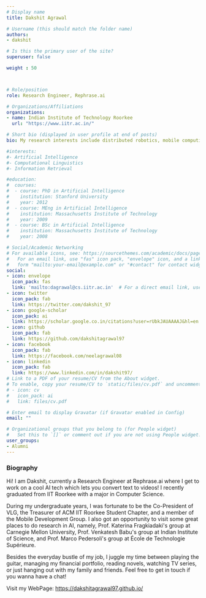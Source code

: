 ```yaml
---
# Display name
title: Dakshit Agrawal

# Username (this should match the folder name)
authors:
- dakshit

# Is this the primary user of the site?
superuser: false

weight : 50



# Role/position
role: Research Engineer, Rephrase.ai

# Organizations/Affiliations
organizations:
- name: Indian Institute of Technology Roorkee
  url: "https://www.iitr.ac.in/"

# Short bio (displayed in user profile at end of posts)
bio: My research interests include distributed robotics, mobile computing and programmable matter.

#interests:
#- Artificial Intelligence
#- Computational Linguistics
#- Information Retrieval

#education:
#  courses:
#  - course: PhD in Artificial Intelligence
#    institution: Stanford University
#    year: 2012
#  - course: MEng in Artificial Intelligence
#    institution: Massachusetts Institute of Technology
#    year: 2009
#  - course: BSc in Artificial Intelligence
#    institution: Massachusetts Institute of Technology
#    year: 2008

# Social/Academic Networking
# For available icons, see: https://sourcethemes.com/academic/docs/page-builder/#icons
#   For an email link, use "fas" icon pack, "envelope" icon, and a link in the
#   form "mailto:your-email@example.com" or "#contact" for contact widget.
social:
- icon: envelope
  icon_pack: fas
  link: 'mailto:dagrawal@cs.iitr.ac.in'  # For a direct email link, use "mailto:test@example.org".
- icon: twitter
  icon_pack: fab
  link: https://twitter.com/dakshit_97
- icon: google-scholar
  icon_pack: ai
  link: https://scholar.google.co.in/citations?user=rUbkJAUAAAAJ&hl=en
- icon: github
  icon_pack: fab
  link: https://github.com/dakshitagrawal97
- icon: facebook
  icon_pack: fab
  link: https://facebook.com/neelagrawal08
- icon: linkedin
  icon_pack: fab
  link: https://www.linkedin.com/in/dakshit97/
# Link to a PDF of your resume/CV from the About widget.
# To enable, copy your resume/CV to `static/files/cv.pdf` and uncomment the lines below.
# - icon: cv
#   icon_pack: ai
#   link: files/cv.pdf

# Enter email to display Gravatar (if Gravatar enabled in Config)
email: ""

# Organizational groups that you belong to (for People widget)
#   Set this to `[]` or comment out if you are not using People widget.
user_groups:
- Alumni
---
```


### Biography

Hi! I am Dakshit, currently a Research Engineer at Rephrase.ai where I get to work on a cool AI tech which lets you convert text to videos! I recently graduated from IIT Roorkee with a major in Computer Science. 

During my undergraduate years, I was fortunate to be the Co-President of VLG, the Treasurer of ACM IIT Roorkee Student Chapter, and a member of the Mobile Development Group. I also got an opportunity to visit some great places to do research in AI, namely, Prof. Katerina Fragkiadaki's group at Carnegie Mellon University, Prof. Venkatesh Babu's group at Indian Institute of Science, and Prof. Marco Pedersoli's group at École de Technologie Supérieure.

Besides the everyday bustle of my job, I juggle my time between playing the guitar, managing my financial portfolio, reading novels, watching TV series, or just hanging out with my family and friends. Feel free to get in touch if you wanna have a chat! 

Visit my WebPage: https://dakshitagrawal97.github.io/


